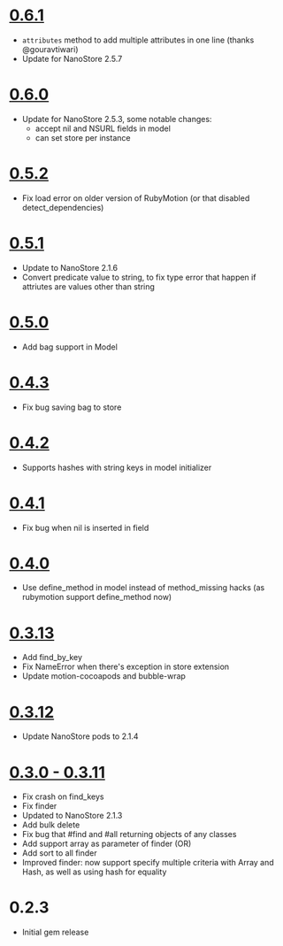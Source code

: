 # [0.6.1](https://github.com/siuying/NanoStoreInMotion/compare/v0.6.0%E2%80%A6v0.6.1)

- ```attributes``` method to add multiple attributes in one line (thanks @gouravtiwari)
- Update for NanoStore 2.5.7

# [0.6.0](https://github.com/siuying/NanoStoreInMotion/compare/v0.5.2%E2%80%A6v0.6.0)

- Update for NanoStore 2.5.3, some notable changes:
  - accept nil and NSURL fields in model
  - can set store per instance

# [0.5.2](https://github.com/siuying/NanoStoreInMotion/compare/v0.5.1%E2%80%A6v0.5.2)

- Fix load error on older version of RubyMotion (or that disabled detect_dependencies)

# [0.5.1](https://github.com/siuying/NanoStoreInMotion/compare/v0.5.0%E2%80%A6v0.5.1)

- Update to NanoStore 2.1.6
- Convert predicate value to string, to fix type error that happen if attriutes are values other than string

# [0.5.0](https://github.com/siuying/NanoStoreInMotion/compare/v0.4.3%E2%80%A6v0.5.0)

- Add bag support in Model

# [0.4.3](https://github.com/siuying/NanoStoreInMotion/compare/v0.4.2%E2%80%A6v0.4.3)

- Fix bug saving bag to store

# [0.4.2](https://github.com/siuying/NanoStoreInMotion/compare/v0.4.1%E2%80%A6v0.4.2)

- Supports hashes with string keys in model initializer

# [0.4.1](https://github.com/siuying/NanoStoreInMotion/compare/v0.4.0%E2%80%A6v0.4.1)

- Fix bug when nil is inserted in field

# [0.4.0](https://github.com/siuying/NanoStoreInMotion/compare/v0.3.14%E2%80%A6v0.4.0)

- Use define_method in model instead of method_missing hacks (as rubymotion support define_method now)

# [0.3.13](https://github.com/siuying/NanoStoreInMotion/compare/v0.3.12%E2%80%A6v0.3.13)

- Add find_by_key
- Fix NameError when there's exception in store extension
- Update motion-cocoapods and bubble-wrap

# [0.3.12](https://github.com/siuying/NanoStoreInMotion/compare/v0.3.11%E2%80%A6v0.3.12)

- Update NanoStore pods to 2.1.4

# [0.3.0 - 0.3.11](https://github.com/siuying/NanoStoreInMotion/compare/v0.3.0%E2%80%A6v0.3.11)

- Fix crash on find_keys
- Fix finder
- Updated to NanoStore 2.1.3
- Add bulk delete
- Fix bug that #find and #all returning objects of any classes
- Add support array as parameter of finder (OR)
- Add sort to all finder
- Improved finder: now support specify multiple criteria with Array and Hash, as well as using hash for equality

# 0.2.3

- Initial gem release
